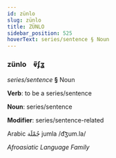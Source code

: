```yaml
---
id: zünlo
slug: zünlo
title: ZÜNLO
sidebar_position: 525
hoverText: series/sentence § Noun
---
```


### zünlo&emsp;<span kind="abugida">ⱴ̃ʄʓ</span>

*series/sentence* **§** Noun

**Verb**: to be a series/sentence

**Noun**: series/sentence

**Modifier**: series/sentence-related

Arabic جُمْلَة jumla /d͡ʒum.la/

*Afroasiatic Language Family*